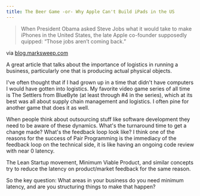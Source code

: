 ```yaml
---
title: The Beer Game -or- Why Apple Can't Build iPads in the US
---
```


> When President Obama asked Steve Jobs what it would take to make iPhones in the United States, the late Apple co-founder supposedly quipped: “Those jobs aren’t coming back.”

via [blog.marksweep.com](http://blog.marksweep.com/post/20469283331/the-beer-game-or-why-apple-cant-build-ipads-in-the)

A great article that talks about the importance of logistics in running a business, particularly one that is producing actual physical objects.

I've often thought that if I had grown up in a time that didn't have computers I would have gotten into logistics. My favorite video game series of all time is The Settlers from BlueByte (at least through #4 in the series), which at its best was all about supply chain management and logistics. I often pine for another game that does it as well.

When people think about outsourcing stuff like software development they need to be aware of these dynamics. What's the turnaround time to get a change made? What's the feedback loop look like? I think one of the reasons for the success of Pair Programming is the immediacy of the feedback loop on the technical side, it is like having an ongoing code review with near 0 latency.

The Lean Startup movement, Minimum Viable Product, and similar concepts try to reduce the latency on product/market feedback for the same reason.

So the key question: What areas in your business do you need minimum latency, and are you structuring things to make that happen?
